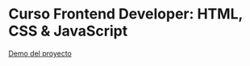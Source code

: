 # Curso Frontend Developer: HTML, CSS & JavaScript
<a href="https://jhonriosgalindez.github.io/curso-frontend-developer-y-javascript-practico/" target="_blank">Demo del proyecto</a>
